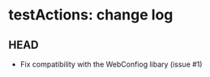 testActions: change log
=======================

HEAD
----

* Fix compatibility with the WebConfiog libary (issue #1)